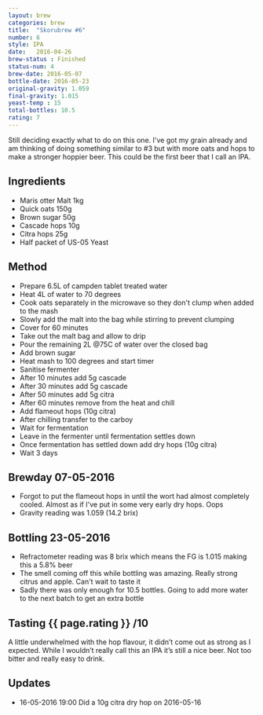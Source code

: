 ```yaml
---
layout: brew
categories: brew
title:  "Skorubrew #6"
number: 6
style: IPA
date:   2016-04-26
brew-status : Finished
status-num: 4
brew-date: 2016-05-07
bottle-date: 2016-05-23
original-gravity: 1.059
final-gravity: 1.015
yeast-temp : 15
total-bottles: 10.5
rating: 7
---
```


Still deciding exactly what to do on this one. I've got my grain already and am thinking of doing something similar to #3 but with more oats and hops to make a stronger hoppier beer. This could be the first beer that I call an IPA.

Ingredients
-----

* Maris otter Malt 1kg
* Quick oats 150g
* Brown sugar 50g
* Cascade hops 10g
* Citra hops 25g
* Half packet of US-05 Yeast

Method
-------

* Prepare 6.5L of campden tablet treated water
* Heat 4L of water to 70 degrees
* Cook oats separately in the microwave so they don't clump when added to the mash
* Slowly add the malt into the bag while stirring to prevent clumping
* Cover for 60 minutes
* Take out the malt bag and allow to drip
* Pour the remaining 2L @75C of water over the closed bag
* Add brown sugar
* Heat mash to 100 degrees and start timer
* Sanitise fermenter
* After 10 minutes add 5g cascade
* After 30 minutes add 5g cascade
* After 50 minutes add 5g citra
* After 60 minutes remove from the heat and chill
* Add flameout hops (10g citra)
* After chilling transfer to the carboy
* Wait for fermentation
* Leave in the fermenter until fermentation settles down
* Once fermentation has settled down add dry hops (10g citra)
* Wait 3 days


Brewday 07-05-2016
----------

* Forgot to put the flameout hops in until the wort had almost completely cooled. Almost as if I've put in some very early dry hops. Oops
* Gravity reading was 1.059 (14.2 brix)

Bottling 23-05-2016
----------

* Refractometer reading was 8 brix which means the FG is 1.015 making this a 5.8% beer
* The smell coming off this while bottling was amazing. Really strong citrus and apple. Can't wait to taste it
* Sadly there was only enough for 10.5 bottles. Going to add more water to the next batch to get an extra bottle

Tasting {{ page.rating }} /10
--------

A little underwhelmed with the hop flavour, it didn’t come out as strong as I expected. While I wouldn’t really call this an IPA it’s still a nice beer. Not too bitter and really easy to drink.

Updates
-------

* 16-05-2016 19:00 Did a 10g citra dry hop on 2016-05-16 